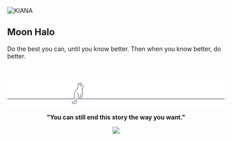 ![KIANA](https://imgstor.waynecommand.com/wayne_backgroud.png)

## Moon Halo

Do the best you can, until you know better. Then when you know better, do better.

&nbsp;

<p align="center">
	<img src="https://raw.githubusercontent.com/WayneCommand/WayneCommand/main/assets/gray0_ctp_on_line.svg?sanitize=true" />
</p>

<p align="center">
	<strong>"You can still end this story the way you want."</strong>
</p>

<p align="center">
	<a href="https://waynecommand.com"><img src="https://img.shields.io/static/v1.svg?style=for-the-badge&label=Wayne&message=WayneCommand@2024&logoColor=d9e0ee&colorA=363a4f&colorB=b7bdf8&logo=wish"/></a>
</p>
